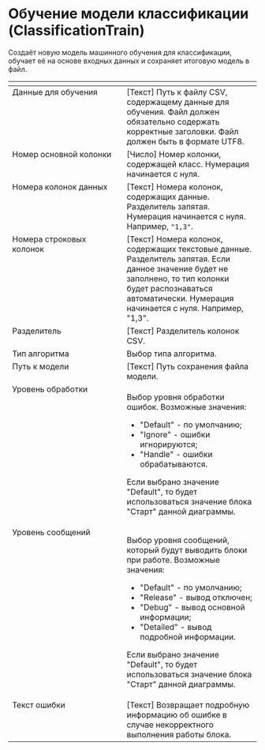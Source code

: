 # Обучение модели классификации (ClassificationTrain)

Создаёт новую модель машинного обучения для классификации, обучает её на основе входных данных и сохраняет итоговую модель в файл.

<table data-header-hidden><thead><tr><th width="296.76666259765625" valign="top"></th><th width="319.0999755859375" valign="top"></th></tr></thead><tbody><tr><td valign="top">Данные для обучения</td><td valign="top">[Текст] Путь к файлу CSV, содержащему данные для обучения. Файл должен обязательно содержать корректные заголовки. Файл должен быть в формате UTF8.</td></tr><tr><td valign="top">Номер основной колонки</td><td valign="top">[Число] Номер колонки, содержащей класс. Нумерация начинается с нуля.</td></tr><tr><td valign="top">Номера колонок данных</td><td valign="top">[Текст] Номера колонок, содержащих данные. Разделитель запятая. Нумерация начинается с нуля. Например, <code>"1,3"</code>.</td></tr><tr><td valign="top">Номера строковых колонок</td><td valign="top">[Текст] Номера колонок, содержащих текстовые данные. Разделитель запятая. Если данное значение будет не заполнено, то тип колонки будет распознаваться автоматически. Нумерация начинается с нуля. Например, "1,3".</td></tr><tr><td valign="top">Разделитель</td><td valign="top">[Текст] Разделитель колонок CSV.</td></tr><tr><td valign="top">Тип алгоритма</td><td valign="top">Выбор типа алгоритма.</td></tr><tr><td valign="top">Путь к модели</td><td valign="top">[Текст] Путь сохранения файла модели.</td></tr><tr><td valign="top">Уровень обработки</td><td valign="top"><p>Выбор уровня обработки ошибок. Возможные значения: </p><ul><li>"Default" - по умолчанию; </li><li>"Ignore" - ошибки игнорируются; </li><li>"Handle" - ошибки обрабатываются. </li></ul><p>Если выбрано значение "Default", то будет использоваться значение блока "Старт" данной диаграммы.</p></td></tr><tr><td valign="top">Уровень сообщений</td><td valign="top"><p>Выбор уровня сообщений, который будут выводить блоки при работе. Возможные значения: </p><ul><li>"Default" - по умолчанию; </li><li>"Release" - вывод отключен; </li><li>"Debug" - вывод основной информации; </li><li>"Detailed" - вывод подробной информации. </li></ul><p>Если выбрано значение "Default", то будет использоваться значение блока "Старт" данной диаграммы.</p></td></tr><tr><td valign="top">Текст ошибки</td><td valign="top">[Текст] Возвращает подробную информацию об ошибке в случае некорректного выполнения работы блока.</td></tr></tbody></table>
